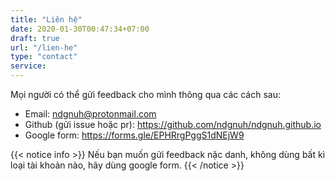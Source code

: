 ```yaml
---
title: "Liên hệ"
date: 2020-01-30T00:47:34+07:00
draft: true
url: "/lien-he"
type: "contact"
service: 
---
```


Mọi người có thể gửi feedback cho mình thông qua các cách sau:

- Email: ndgnuh@protonmail.com
- Github (gửi issue hoặc pr): https://github.com/ndgnuh/ndgnuh.github.io
- Google form: https://forms.gle/EPHRrgPggS1dNEjW9

{{< notice info >}}
Nếu bạn muốn gửi feedback nặc danh, không dùng bất kì loại tài khoản nào, hãy dùng google form.
{{< /notice >}}
